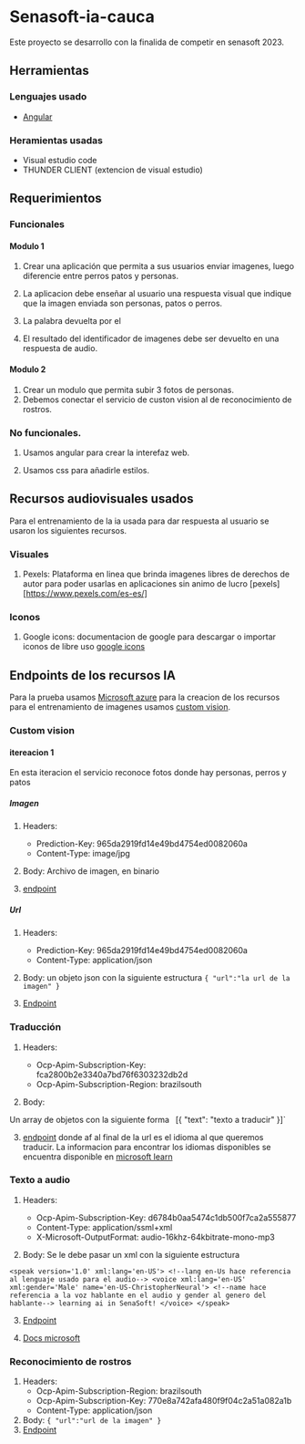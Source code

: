 # Senasoft-ia-cauca

Este proyecto se desarrollo con la finalida de competir en senasoft 2023.
## Herramientas

### Lenguajes usado

* [Angular](https://angular.io/)

### Heramientas usadas

* Visual estudio code
* THUNDER CLIENT (extencion de visual estudio)

## Requerimientos

### Funcionales

#### Modulo 1
1. Crear una aplicación que permita a sus usuarios enviar imagenes, luego diferencie entre perros
patos y personas.

2. La aplicacion debe enseñar al usuario una respuesta visual que indique que la imagen enviada
son personas, patos o perros.

3. La palabra devuelta por el 

4. El resultado del identificador de imagenes debe ser devuelto en una respuesta de audio.

#### Modulo 2
1. Crear un modulo que permita subir 3 fotos de personas.
4. Debemos conectar el servicio de custon vision al de reconocimiento de rostros.

### No funcionales.

1. Usamos angular para crear la interefaz web.

2. Usamos css para añadirle estilos.

## Recursos audiovisuales usados

Para el entrenamiento de la ia usada para dar respuesta al usuario
se usaron los siguientes recursos.

### Visuales

1. Pexels: Plataforma en linea que brinda imagenes libres de derechos de autor para poder usarlas en
aplicaciones sin animo de lucro 
[pexels][https://www.pexels.com/es-es/]

### Iconos

1. Google icons: documentacion de google para descargar o importar iconos de libre uso
[google icons](https://fonts.google.com/icons)

## Endpoints de los recursos IA

Para la prueba usamos [Microsoft azure](https://portal.azure.com/) para la creacion de los recursos
para el entrenamiento de imagenes usamos [custom vision](https://www.customvision.ai/).
### Custom vision

#### itereacion 1
En esta iteracion el servicio reconoce fotos donde hay personas, perros y patos

##### Imagen 

1. Headers:
    * Prediction-Key: 965da2919fd14e49bd4754ed0082060a
    * Content-Type: image/jpg 

2. Body:
Archivo de imagen, en binario

3. [endpoint](https://southcentralus.api.cognitive.microsoft.com/customvision/v3.0/Prediction/fb27bfd7-e62a-4e10-9bf0-b39b8cd797f8/classify/iterations/ppp-v1/image)

##### Url

1. Headers:
    * Prediction-Key: 965da2919fd14e49bd4754ed0082060a
    * Content-Type: application/json

2. Body:
 un objeto json con la siguiente estructura
 `{
    "url":"la url de la imagen"
}`

3. [Endpoint](https://southcentralus.api.cognitive.microsoft.com/customvision/v3.0/Prediction/fb27bfd7-e62a-4e10-9bf0-b39b8cd797f8/classify/iterations/ppp-v1/url)

### Traducción

1. Headers:

    * Ocp-Apim-Subscription-Key: fca2800b2e3340a7bd76f6303232db2d
    * Ocp-Apim-Subscription-Region: brazilsouth

2. Body:

Un array de objetos con la siguiente forma `
`[{
    "text": "texto a traducir"
}]`

3. [endpoint](https://api.cognitive.microsofttranslator.com/translate?api-version=3.0&to=af)
donde af al final de la url es el idioma al que queremos traducir. La informacion para encontrar
los idiomas disponibles se encuentra disponible en [microsoft learn](https://learn.microsoft.com/es-es/azure/ai-services/translator/language-support)

### Texto a audio

1. Headers:
    * Ocp-Apim-Subscription-Key: d6784b0aa5474c1db500f7ca2a555877
    * Content-Type: application/ssml+xml
    * X-Microsoft-OutputFormat: audio-16khz-64kbitrate-mono-mp3

2. Body:
Se le debe pasar un xml con la siguiente estructura

`<speak version='1.0' xml:lang='en-US'>
    <!--lang en-Us hace referencia al lenguaje usado para el audio-->
    <voice xml:lang='en-US' xml:gender='Male'
    name='en-US-ChristopherNeural'>
        <!--name hace referencia a la voz hablante en el audio y gender al genero del hablante-->
        learning ai in SenaSoft!
    </voice>
</speak>`

3. [Endpoint](https://eastus.tts.speech.microsoft.com/cognitiveservices/v1)

4. [Docs microsoft](https://learn.microsoft.com/en-us/azure/ai-services/speech-service/rest-text-to-speech?tabs=streaming#authentication)

### Reconocimiento de rostros

1. Headers:
    * Ocp-Apim-Subscription-Region: brazilsouth
    * Ocp-Apim-Subscription-Key: 770e8a742afa480f9f04c2a51a082a1b
    * Content-Type: application/json
2. Body: 
    `{
        "url":"url de la imagen"
    }`
3. [Endpoint](https://senasoft-cauca-faceapi.cognitiveservices.azure.com/face/v1.0/detect?detectionModel=detection_01)

